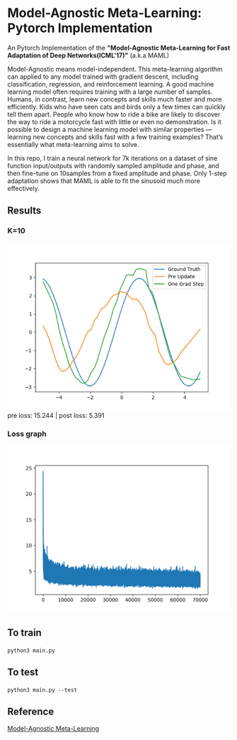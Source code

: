 # Model-Agnostic Meta-Learning: Pytorch Implementation
An Pytorch Implementation of the __"Model-Agnostic Meta-Learning for Fast Adaptation of Deep Networks(ICML'17)"__ (a.k.a MAML)

Model-Agnostic means model-independent. This meta-learning algorithm can applied to any model trained with gradient descent, including classification, regression, and reinforcement learning. A good machine learning model often requires training with a large number of samples. Humans, in contrast, learn new concepts and skills much faster and more efficiently. Kids who have seen cats and birds only a few times can quickly tell them apart. People who know how to ride a bike are likely to discover the way to ride a motorcycle fast with little or even no demonstration. Is it possible to design a machine learning model with similar properties — learning new concepts and skills fast with a few training examples? That’s essentially what meta-learning aims to solve.

In this repo, I train a neural network for 7k iterations on a dataset of sine function input/outputs with randomly sampled amplitude and phase, and then fine-tune on 10samples from a fixed amplitude and phase. Only 1-step adaptation shows that MAML is able to fit the sinusoid much more effectively. 
## Results
### K=10
<img src="./res/graph(k=10).png" width=600px>
pre loss: 15.244 | post loss: 5.391 

### Loss graph
<img src="./res/loss_final.png" width=600px>

## To train
`python3 main.py`

## To test
`python3 main.py --test`

## Reference
[Model-Agnostic Meta-Learning](https://arxiv.org/pdf/1703.03400.pdf)
